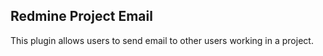 Redmine Project Email
---------------------

This plugin allows users to send email to other users working in a project.


